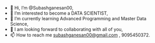 - 👋 Hi, I’m @Subashganesan00,
- 👀 I’m interested to become a DATA SCIENTIST,
- 🌱 I’m currently learning Advanced Programming and Master Data Science,
- 💞️ I am looking forward to collaborating with all of you,
- 📫  How to reach me subashganesan00@gmail.com , 9095450372.
